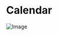# Calendar
![Image](https://github.com/user-attachments/assets/035f7c97-060d-472e-b34a-1690d0e3d229)
